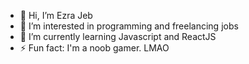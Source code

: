 - 👋 Hi, I’m Ezra Jeb
- 👀 I’m interested in programming and freelancing jobs
- 🌱 I’m currently learning Javascript and ReactJS
- ⚡ Fun fact: I'm a noob gamer. LMAO

<!---
EzStraDa/EzStraDa is a ✨ special ✨ repository because its `README.md` (this file) appears on your GitHub profile.
You can click the Preview link to take a look at your changes.
--->
